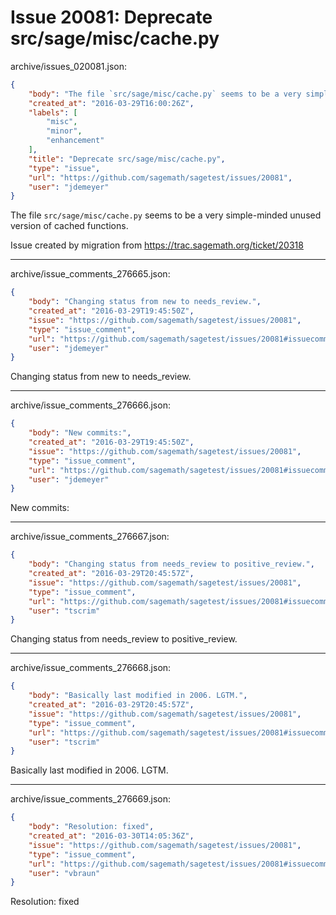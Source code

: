 # Issue 20081: Deprecate src/sage/misc/cache.py

archive/issues_020081.json:
```json
{
    "body": "The file `src/sage/misc/cache.py` seems to be a very simple-minded unused version of cached functions.\n\nIssue created by migration from https://trac.sagemath.org/ticket/20318\n\n",
    "created_at": "2016-03-29T16:00:26Z",
    "labels": [
        "misc",
        "minor",
        "enhancement"
    ],
    "title": "Deprecate src/sage/misc/cache.py",
    "type": "issue",
    "url": "https://github.com/sagemath/sagetest/issues/20081",
    "user": "jdemeyer"
}
```
The file `src/sage/misc/cache.py` seems to be a very simple-minded unused version of cached functions.

Issue created by migration from https://trac.sagemath.org/ticket/20318





---

archive/issue_comments_276665.json:
```json
{
    "body": "Changing status from new to needs_review.",
    "created_at": "2016-03-29T19:45:50Z",
    "issue": "https://github.com/sagemath/sagetest/issues/20081",
    "type": "issue_comment",
    "url": "https://github.com/sagemath/sagetest/issues/20081#issuecomment-276665",
    "user": "jdemeyer"
}
```

Changing status from new to needs_review.



---

archive/issue_comments_276666.json:
```json
{
    "body": "New commits:",
    "created_at": "2016-03-29T19:45:50Z",
    "issue": "https://github.com/sagemath/sagetest/issues/20081",
    "type": "issue_comment",
    "url": "https://github.com/sagemath/sagetest/issues/20081#issuecomment-276666",
    "user": "jdemeyer"
}
```

New commits:



---

archive/issue_comments_276667.json:
```json
{
    "body": "Changing status from needs_review to positive_review.",
    "created_at": "2016-03-29T20:45:57Z",
    "issue": "https://github.com/sagemath/sagetest/issues/20081",
    "type": "issue_comment",
    "url": "https://github.com/sagemath/sagetest/issues/20081#issuecomment-276667",
    "user": "tscrim"
}
```

Changing status from needs_review to positive_review.



---

archive/issue_comments_276668.json:
```json
{
    "body": "Basically last modified in 2006. LGTM.",
    "created_at": "2016-03-29T20:45:57Z",
    "issue": "https://github.com/sagemath/sagetest/issues/20081",
    "type": "issue_comment",
    "url": "https://github.com/sagemath/sagetest/issues/20081#issuecomment-276668",
    "user": "tscrim"
}
```

Basically last modified in 2006. LGTM.



---

archive/issue_comments_276669.json:
```json
{
    "body": "Resolution: fixed",
    "created_at": "2016-03-30T14:05:36Z",
    "issue": "https://github.com/sagemath/sagetest/issues/20081",
    "type": "issue_comment",
    "url": "https://github.com/sagemath/sagetest/issues/20081#issuecomment-276669",
    "user": "vbraun"
}
```

Resolution: fixed
